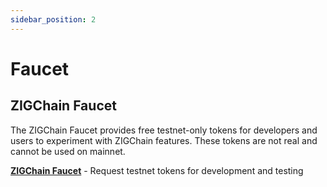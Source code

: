 ```yaml
---
sidebar_position: 2
---
```


# Faucet

## ZIGChain Faucet

The ZIGChain Faucet provides free testnet-only tokens for developers and users to experiment with ZIGChain features. These tokens are not real and cannot be used on mainnet.

**[ZIGChain Faucet](https://faucet.zigchain.com/)** - Request testnet tokens for development and testing
